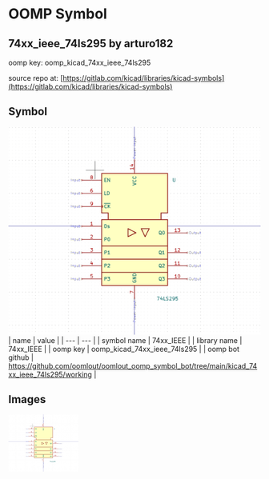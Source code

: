 # OOMP Symbol  
## 74xx_ieee_74ls295  by arturo182  
  
oomp key: oomp_kicad_74xx_ieee_74ls295  
  
source repo at: [https://gitlab.com/kicad/libraries/kicad-symbols](https://gitlab.com/kicad/libraries/kicad-symbols)  
## Symbol  
  
[![working.png](working_600.png)](working.png)  
| name | value | 
| --- | --- | 
| symbol name | 74xx_IEEE | 
| library name | 74xx_IEEE | 
| oomp key | oomp_kicad_74xx_ieee_74ls295 | 
| oomp bot github | https://github.com/oomlout/oomlout_oomp_symbol_bot/tree/main/kicad_74xx_ieee_74ls295/working | 
## Images  
  
[![working.png](working_140.png)](working.png)  
